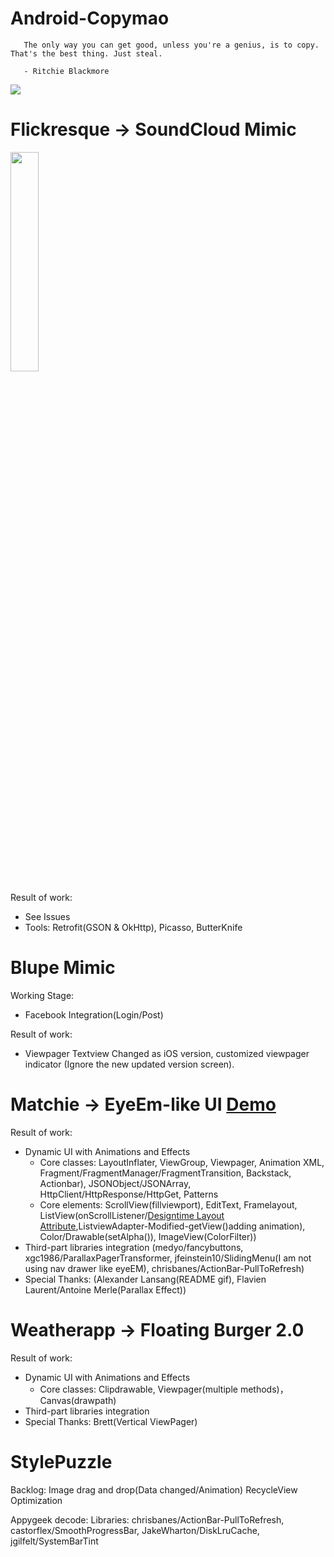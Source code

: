 Android-Copymao
===============
       The only way you can get good, unless you're a genius, is to copy. That's the best thing. Just steal.

       - Ritchie Blackmore
 

![](http://media1.giphy.com/media/lBD50rKnTBvxu/200.gif)

Flickresque -> SoundCloud Mimic
====
<img src="images/flickresque_demo.png" width="30%" height="30%">

Result of work:
- See Issues
- Tools: Retrofit(GSON & OkHttp), Picasso, ButterKnife

Blupe Mimic
====
Working Stage:
- Facebook Integration(Login/Post)

Result of work:
- Viewpager Textview Changed as iOS version, customized viewpager indicator (Ignore the new updated version screen).

Matchie -> EyeEm-like UI [Demo](https://www.youtube.com/watch?v=7dBwQBw4etw&feature=youtu.be)  
====
Result of work:
- Dynamic UI with Animations and Effects
  * Core classes: LayoutInflater, ViewGroup, Viewpager, Animation XML, Fragment/FragmentManager/FragmentTransition, Backstack, Actionbar), JSONObject/JSONArray, HttpClient/HttpResponse/HttpGet, Patterns
  * Core elements: ScrollView(fillviewport), EditText, Framelayout, ListView(onScrollListener/[Designtime Layout Attribute](http://tools.android.com/tips/layout-designtime-attributes),ListviewAdapter-Modified-getView()adding animation), Color/Drawable(setAlpha()), ImageView(ColorFilter))
- Third-part libraries integration (medyo/fancybuttons, xgc1986/ParallaxPagerTransformer, jfeinstein10/SlidingMenu(I am not using nav drawer like eyeEM), chrisbanes/ActionBar-PullToRefresh)
- Special Thanks: (Alexander Lansang(README gif), Flavien Laurent/Antoine Merle(Parallax Effect))

Weatherapp -> Floating Burger 2.0
====
Result of work:
- Dynamic UI with Animations and Effects
  * Core classes: Clipdrawable, Viewpager(multiple methods)，Canvas(drawpath)
- Third-part libraries integration
- Special Thanks: Brett(Vertical ViewPager)

StylePuzzle 
====

Backlog:
Image drag and drop(Data changed/Animation)
RecycleView Optimization

Appygeek decode:
Libraries: chrisbanes/ActionBar-PullToRefresh, castorflex/SmoothProgressBar, JakeWharton/DiskLruCache, jgilfelt/SystemBarTint
